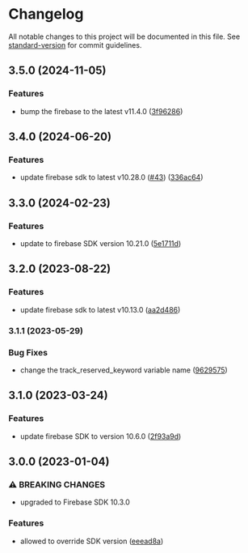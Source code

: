 # Changelog

All notable changes to this project will be documented in this file. See [standard-version](https://github.com/conventional-changelog/standard-version) for commit guidelines.

## 3.5.0 (2024-11-05)


### Features

* bump the firebase to the latest v11.4.0 ([3f96286](https://github.com/rudderlabs/rudder-integration-firebase-ios/commit/3f962866e6423fcdd51ac480ee8252d99c724184))

## 3.4.0 (2024-06-20)


### Features

* update firebase sdk to latest v10.28.0 ([#43](https://github.com/rudderlabs/rudder-integration-firebase-ios/issues/43)) ([336ac64](https://github.com/rudderlabs/rudder-integration-firebase-ios/commit/336ac6420ed1a6a749189b672bb3bbabbc9c96a0))

## 3.3.0 (2024-02-23)


### Features

* update to firebase SDK version 10.21.0 ([5e1711d](https://github.com/rudderlabs/rudder-integration-firebase-ios/commit/5e1711db2beee27adad03bcfa7a3d635fc0c468f))

## 3.2.0 (2023-08-22)


### Features

* update firebase sdk to latest v10.13.0 ([aa2d486](https://github.com/rudderlabs/rudder-integration-firebase-ios/commit/aa2d486971af20608e0db81de5698a81d170f34e))

### 3.1.1 (2023-05-29)


### Bug Fixes

* change the track_reserved_keyword variable name ([9629575](https://github.com/rudderlabs/rudder-integration-firebase-ios/commit/9629575eca681ab689df7e7387235f4683984ae3))

## 3.1.0 (2023-03-24)


### Features

* update firebase SDK to version 10.6.0 ([2f93a9d](https://github.com/rudderlabs/rudder-integration-firebase-ios/commit/2f93a9d4a4286793f2d30657d46d3563fe5c52a7))

## 3.0.0 (2023-01-04)


### ⚠ BREAKING CHANGES

* upgraded to Firebase SDK 10.3.0

### Features

* allowed to override SDK version ([eeead8a](https://github.com/rudderlabs/rudder-integration-firebase-ios/commit/eeead8ad1a7e88974829a9e7c1b3aa7ecf0392d6))
